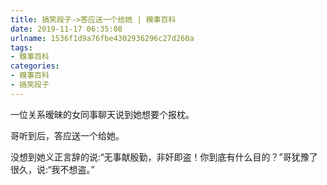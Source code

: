```yaml
---
title: 搞笑段子->答应送一个给她 | 糗事百科
date: 2019-11-17 06:35:08
urlname: 1536f1d9a76fbe4302936296c27d260a
tags: 
- 糗事百科
categories:
- 糗事百科
- 搞笑段子
---
```

一位关系暧昧的女同事聊天说到她想要个报枕。

哥听到后，答应送一个给她。

没想到她义正言辞的说:“无事献殷勤，非奸即盗！你到底有什么目的？”哥犹豫了很久，说:“我不想盗。”


